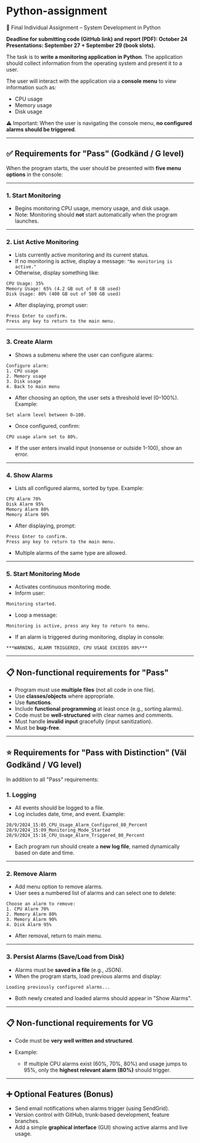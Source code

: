 # Python-assignment
🎯 Final Individual Assignment – System Development in Python


**Deadline for submitting code (GitHub link) and report (PDF): October 24**
**Presentations: September 27 + September 29 (book slots).**

The task is to **write a monitoring application in Python**.
The application should collect information from the operating system and present it to a user.

The user will interact with the application via a **console menu** to view information such as:

* CPU usage
* Memory usage
* Disk usage

⚠️ Important: When the user is navigating the console menu, **no configured alarms should be triggered**.

---

## ✅ Requirements for "Pass" (Godkänd / G level)

When the program starts, the user should be presented with **five menu options** in the console:

---

### 1. Start Monitoring

* Begins monitoring CPU usage, memory usage, and disk usage.
* Note: Monitoring should **not** start automatically when the program launches.

---

### 2. List Active Monitoring

* Lists currently active monitoring and its current status.
* If no monitoring is active, display a message:
  `"No monitoring is active."`
* Otherwise, display something like:

```
CPU Usage: 35%  
Memory Usage: 65% (4.2 GB out of 8 GB used)  
Disk Usage: 80% (400 GB out of 500 GB used)  
```

* After displaying, prompt user:

```
Press Enter to confirm.  
Press any key to return to the main menu.  
```

---

### 3. Create Alarm

* Shows a submenu where the user can configure alarms:

```
Configure alarm:  
1. CPU usage  
2. Memory usage  
3. Disk usage  
4. Back to main menu  
```

* After choosing an option, the user sets a threshold level (0–100%). Example:

```
Set alarm level between 0–100.  
```

* Once configured, confirm:

```
CPU usage alarm set to 80%.  
```

* If the user enters invalid input (nonsense or outside 1–100), show an error.

---

### 4. Show Alarms

* Lists all configured alarms, sorted by type. Example:

```
CPU Alarm 70%  
Disk Alarm 95%  
Memory Alarm 80%  
Memory Alarm 90%  
```

* After displaying, prompt:

```
Press Enter to confirm.  
Press any key to return to the main menu.  
```

* Multiple alarms of the same type are allowed.

---

### 5. Start Monitoring Mode

* Activates continuous monitoring mode.
* Inform user:

```
Monitoring started.  
```

* Loop a message:

```
Monitoring is active, press any key to return to menu.  
```

* If an alarm is triggered during monitoring, display in console:

```
***WARNING, ALARM TRIGGERED, CPU USAGE EXCEEDS 80%***  
```

---

## 📋 Non-functional requirements for "Pass"

* Program must use **multiple files** (not all code in one file).
* Use **classes/objects** where appropriate.
* Use **functions**.
* Include **functional programming** at least once (e.g., sorting alarms).
* Code must be **well-structured** with clear names and comments.
* Must handle **invalid input** gracefully (input sanitization).
* Must be **bug-free**.

---

## ⭐ Requirements for "Pass with Distinction" (Väl Godkänd / VG level)

In addition to all "Pass" requirements:

### 1. Logging

* All events should be logged to a file.
* Log includes date, time, and event. Example:

```
20/9/2024_15:05_CPU_Usage_Alarm_Configured_80_Percent  
20/9/2024_15:09_Monitoring_Mode_Started  
20/9/2024_15:16_CPU_Usage_Alarm_Triggered_80_Percent  
```

* Each program run should create a **new log file**, named dynamically based on date and time.

---

### 2. Remove Alarm

* Add menu option to remove alarms.
* User sees a numbered list of alarms and can select one to delete:

```
Choose an alarm to remove:  
1. CPU Alarm 70%  
2. Memory Alarm 80%  
3. Memory Alarm 90%  
4. Disk Alarm 95%  
```

* After removal, return to main menu.

---

### 3. Persist Alarms (Save/Load from Disk)

* Alarms must be **saved in a file** (e.g., JSON).
* When the program starts, load previous alarms and display:

```
Loading previously configured alarms...  
```

* Both newly created and loaded alarms should appear in "Show Alarms".

---

## 📋 Non-functional requirements for VG

* Code must be **very well written and structured**.
* Example:

  * If multiple CPU alarms exist (60%, 70%, 80%) and usage jumps to 95%, only the **highest relevant alarm (80%)** should trigger.

---

## ➕ Optional Features (Bonus)

* Send email notifications when alarms trigger (using SendGrid).
* Version control with GitHub, trunk-based development, feature branches.
* Add a simple **graphical interface** (GUI) showing active alarms and live usage.



